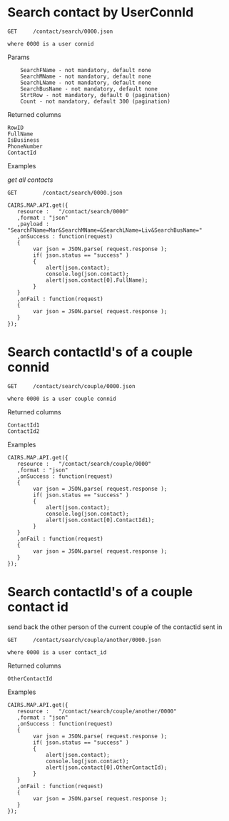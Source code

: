 # Search contact by UserConnId

	GET		/contact/search/0000.json

	where 0000 is a user connid
	
Params
	
		SearchFName - not mandatory, default none
		SearchMName - not mandatory, default none
		SearchLName - not mandatory, default none
		SearchBusName - not mandatory, default none
		StrtRow - not mandatory, default 0 (pagination)
		Count - not mandatory, default 300 (pagination)

Returned columns

	RowID
	FullName
	IsBusiness
	PhoneNumber
	ContactId

Examples

*get all contacts*

	GET        /contact/search/0000.json
	
	CAIRS.MAP.API.get({
	   resource : 	"/contact/search/0000" 
	   ,format : "json" 
	   ,payload : "SearchFName=Mar&SearchMName=&SearchLName=Liv&SearchBusName="
	   ,onSuccess : function(request)
	   { 
			var json = JSON.parse( request.response );
			if( json.status == "success" )	
			{
				alert(json.contact);
				console.log(json.contact);
				alert(json.contact[0].FullName);
			}
	   }
	   ,onFail : function(request)
	   {
			var json = JSON.parse( request.response );
	   }
	});


# Search contactId's of a couple connid

	GET		/contact/search/couple/0000.json

	where 0000 is a user couple connid
	


Returned columns

	ContactId1
	ContactId2

Examples

	CAIRS.MAP.API.get({
	   resource : 	"/contact/search/couple/0000" 
	   ,format : "json" 
	   ,onSuccess : function(request)
	   { 
			var json = JSON.parse( request.response );
			if( json.status == "success" )	
			{
				alert(json.contact);
				console.log(json.contact);
				alert(json.contact[0].ContactId1);
			}
	   }
	   ,onFail : function(request)
	   {
			var json = JSON.parse( request.response );
	   }
	});



# Search contactId's of a couple contact id

send back the other person of the current couple of the contactid sent in

	GET		/contact/search/couple/another/0000.json

	where 0000 is a user contact_id
	


Returned columns

	OtherContactId

Examples

	CAIRS.MAP.API.get({
	   resource : 	"/contact/search/couple/another/0000" 
	   ,format : "json" 
	   ,onSuccess : function(request)
	   { 
			var json = JSON.parse( request.response );
			if( json.status == "success" )	
			{
				alert(json.contact);
				console.log(json.contact);
				alert(json.contact[0].OtherContactId);
			}
	   }
	   ,onFail : function(request)
	   {
			var json = JSON.parse( request.response );
	   }
	});
